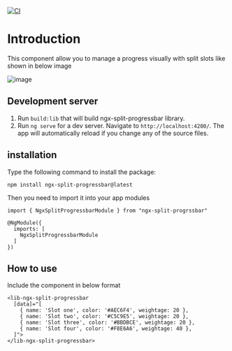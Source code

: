 [![CI](https://github.com/rdandnayak/ngx-split-progressbar/actions/workflows/main.yml/badge.svg)](https://github.com/rdandnayak/ngx-split-progressbar/actions/workflows/main.yml)

# Introduction

This component allow you to manage a progress visually with split slots like 
shown in below image

![image](https://user-images.githubusercontent.com/816239/117569993-f509ed80-b0e5-11eb-91d5-99dc5c92fe0a.png)

## Development server

1. Run `build:lib` that will build ngx-split-progressbar library.
2. Run `ng serve` for a dev server. Navigate to `http://localhost:4200/`. The
   app will automatically reload if you change any of the source files.


## installation

Type the following command to install the package:
```angular2html
npm install ngx-split-progressbar@latest
```

Then you need to import it into your app modules
```angular2html
import { NgxSplitProgressbarModule } from "ngx-split-progrssbar"

@NgModule({
  imports: [
    NgxSplitProgressbarModule
  ]
})
```

## How to use
Include the component in below format
```angular2html
<lib-ngx-split-progressbar 
  [data]="[
    { name: 'Slot one', color: '#AEC6F4', weightage: 20 },
    { name: 'Slot two', color: '#C5C9E5', weightage: 20 },
    { name: 'Slot three', color: '#BBDBCE', weightage: 20 },
    { name: 'Slot four', color: '#F8E6A6', weightage: 40 },
  ]">
</lib-ngx-split-progressbar>
```
